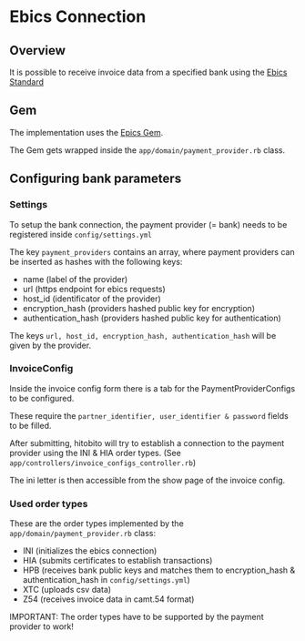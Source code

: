 # Ebics Connection

## Overview

It is possible to receive invoice data from a specified bank using the [Ebics Standard](https://www.ebics.org/en/home)

## Gem

The implementation uses the [Epics Gem](https://github.com/railslove/epics).

The Gem gets wrapped inside the `app/domain/payment_provider.rb` class.

## Configuring bank parameters

### Settings

To setup the bank connection, the payment provider (= bank) needs to be registered inside `config/settings.yml`

The key `payment_providers` contains an array, where payment providers can be inserted as hashes with the following keys:

- name (label of the provider)
- url (https endpoint for ebics requests)
- host_id (identificator of the provider)
- encryption_hash (providers hashed public key for encryption)
- authentication_hash (providers hashed public key for authentication)

The keys `url, host_id, encryption_hash, authentication_hash` will be given by the provider.

### InvoiceConfig

Inside the invoice config form there is a tab for the PaymentProviderConfigs to be configured.

These require the `partner_identifier, user_identifier & password` fields to be filled.

After submitting, hitobito will try to establish a connection to the payment provider using the INI & HIA order types. (See `app/controllers/invoice_configs_controller.rb`)

The ini letter is then accessible from the show page of the invoice config.

### Used order types

These are the order types implemented by the `app/domain/payment_provider.rb` class:

- INI (initializes the ebics connection)
- HIA (submits certificates to establish transactions)
- HPB (receives bank public keys and matches them to encryption_hash & authentication_hash in `config/settings.yml`)
- XTC (uploads csv data)
- Z54 (receives invoice data in camt.54 format)

IMPORTANT: The order types have to be supported by the payment provider to work!
